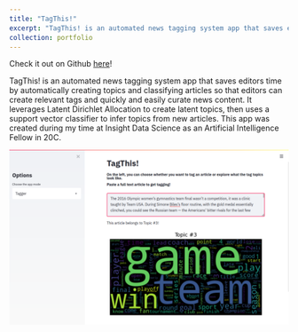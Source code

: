 ```yaml
---
title: "TagThis!"
excerpt: "TagThis! is an automated news tagging system app that saves editors time by automatically creating topics and classifying articles so that editors can create relevant tags and quickly and easily curate news content."
collection: portfolio
---
```


Check it out on Github [here](https://github.com/yeouchiou/TagThis)!

TagThis! is an automated news tagging system app that saves editors time by automatically creating topics and classifying articles so that editors can create relevant tags and quickly and easily curate news content. It leverages Latent Dirichlet Allocation to create latent topics, then uses a support vector classifier to infer topics from new articles. This app was created during my time at Insight Data Science as an Artificial Intelligence Fellow in 20C. 

![TagThis app](/images/tagger.png)
